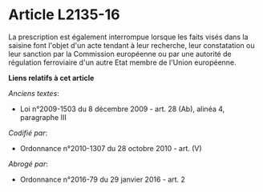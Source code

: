 # Article L2135-16

La prescription est également interrompue lorsque les faits visés dans la saisine font l'objet d'un acte tendant à leur
recherche, leur constatation ou leur sanction par la Commission européenne ou par une autorité de régulation ferroviaire d'un
autre Etat membre de l'Union européenne.

**Liens relatifs à cet article**

_Anciens textes_:

  - Loi n°2009-1503 du 8 décembre 2009 - art. 28 (Ab), alinéa 4, paragraphe III

_Codifié par_:

  - Ordonnance n°2010-1307 du 28 octobre 2010 - art. (V)

_Abrogé par_:

  - Ordonnance n°2016-79 du 29 janvier 2016 - art. 2
